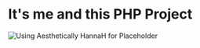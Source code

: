 # It's me and this PHP Project
![Using Aesthetically HannaH for Placeholder](https://i.pinimg.com/564x/8f/d4/bb/8fd4bb1f63c76cf2dd062f896a83ee40.jpg)
